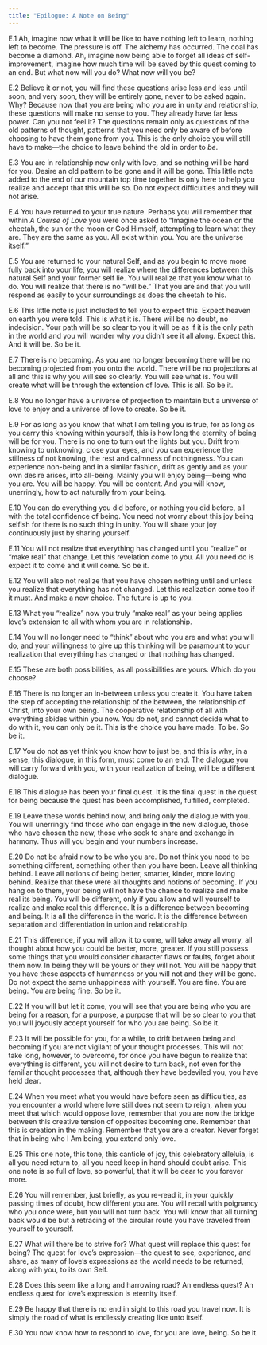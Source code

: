 ```yaml
---
title: "Epilogue: A Note on Being"
---
```


E.1 Ah, imagine now what it will be like to have nothing left to learn,
nothing left to become. The pressure is off. The alchemy has occurred.
The coal has become a diamond. Ah, imagine now being able to forget all
ideas of self-improvement, imagine how much time will be saved by this
quest coming to an end. But what now will you do? What now will you be?

E.2 Believe it or not, you will find these questions arise less and less
until soon, and very soon, they will be entirely gone, never to be asked
again. Why? Because now that you are being who you are in unity and
relationship, these questions will make no sense to you. They already
have far less power. Can you not feel it? The questions remain only as
questions of the old patterns of thought, patterns that you need only be
aware of before choosing to have them gone from you. This is the only
choice you will still have to make—the choice to leave behind the old in
order to *be*. 

E.3 You are in relationship now only with love, and so nothing will be
hard for you. Desire an old pattern to be gone and it will be gone. This
little note added to the end of our mountain top time together is only
here to help you realize and accept that this will be so. Do not expect
difficulties and they will not arise. 

E.4 You have returned to your true nature. Perhaps you will remember
that within *A Course of Love* you were once asked to “Imagine the ocean
or the cheetah, the sun or the moon or God Himself, attempting to learn
what they are.  They are the same as you. All exist within you. You are
the universe itself.” 

E.5 You are returned to your natural Self, and as you begin to move more
fully back into your life, you will realize where the differences
between this natural Self and your former self lie. You will realize
that you know what to do. You will realize that there is no “will be.”
That you are and that you will respond as easily to your surroundings as
does the cheetah to his. 

E.6 This little note is just included to tell you to expect this. Expect
heaven on earth you were told. This is what it is. There will be no
doubt, no indecision. Your path will be so clear to you it will be as if
it is the only path in the world and you will wonder why you didn’t see
it all along. Expect this.  And it will be. So be it. 

E.7 There is no becoming. As you are no longer becoming there will be no
becoming projected from you onto the world.  There will be no
projections at all and this is why you will see so clearly. You will see
what is. You will create what will be through the extension of love.
This is all. So be it. 

E.8 You no longer have a universe of projection to maintain but a
universe of love to enjoy and a universe of love to create. So be it. 

E.9 For as long as you know that what I am telling you is true, for as
long as you carry this knowing within yourself, this is how long the
eternity of being will be for you.  There is no one to turn out the
lights but you. Drift from knowing to unknowing, close your eyes, and
you can experience the stillness of not knowing, the rest and calmness
of nothingness. You can experience non-being and in a similar fashion,
drift as gently and as your own desire arises, into all-being. Mainly
you will enjoy being—being who you are. You will be happy. You will be
content. And you will know, unerringly, how to act naturally from your
being. 

E.10 You can do everything you did before, or nothing you did before,
all with the total confidence of being. You need not worry about this
joy being selfish for there is no such thing in unity. You will share
your joy continuously just by sharing yourself. 

E.11 You will not realize that everything has changed until you
“realize” or “make real” that change. Let this revelation come to you.
All you need do is expect it to come and it will come. So be it. 

E.12 You will also not realize that you have chosen nothing until and
unless you realize that everything has not changed.  Let this
realization come too if it must. And make a new choice. The future is up
to you. 

E.13 What you “realize” now you truly “make real” as your being applies
love’s extension to all with whom you are in relationship. 

E.14 You will no longer need to “think” about who you are and what you
will do, and your willingness to give up this thinking will be paramount
to your realization that everything has changed or that nothing has
changed. 

E.15 These are both possibilities, as all possibilities are yours. Which
do you choose? 

E.16 There is no longer an in-between unless you create it. You have
taken the step of accepting the relationship of the between, the
relationship of Christ, into your own being. The cooperative
relationship of all with everything abides within you now. You do not,
and cannot decide what to do with it, you can only be it. This is the
choice you have made. To be. So be it.

E.17 You do not as yet think you know how to just be, and this is why,
in a sense, this dialogue, in this form, must come to an end. The
dialogue you will carry forward with you, with your realization of
being, will be a different dialogue. 

E.18 This dialogue has been your final quest. It is the final quest in
the quest for being because the quest has been accomplished, fulfilled,
completed. 

E.19 Leave these words behind now, and bring only the dialogue with you.
You will unerringly find those who can engage in the new dialogue, those
who have chosen the new, those who seek to share and exchange in
harmony. Thus will you begin and your numbers increase. 

E.20 Do not be afraid now to be who you are. Do not think you need to be
something different, something other than you have been. Leave all
thinking behind. Leave all notions of being better, smarter, kinder,
more loving behind. Realize that these were all thoughts and notions of
becoming. If you hang on to them, your being will not have the chance to
realize and make real its being. You will be different, only if you
allow and will yourself to realize and make real this difference. It is
a difference between becoming and being. It is all the difference in the
world. It is the difference between separation and differentiation in
union and relationship. 

E.21 This difference, if you will allow it to come, will take away all
worry, all thought about how you could be better, more, greater. If you
still possess some things that you would consider character flaws or
faults, forget about them now. In being they will be yours or they will
not. You will be happy that you have these aspects of humanness or you
will not and they will be gone. Do not expect the same unhappiness with
yourself. You are fine.  You are being. You are being fine. So be it. 

E.22 If you will but let it come, you will see that you are being who
you are being for a reason, for a purpose, a purpose that will be so
clear to you that you will joyously accept yourself for who you are
being. So be it. 

E.23 It will be possible for you, for a while, to drift between being
and becoming if you are not vigilant of your thought processes. This
will not take long, however, to overcome, for once you have begun to
realize that everything is different, you will not desire to turn back,
not even for the familiar thought processes that, although they have
bedeviled you, you have held dear. 

E.24 When you meet what you would have before seen as difficulties, as
you encounter a world where love still does not seem to reign, when you
meet that which would oppose love, remember that you are now the bridge
between this creative tension of opposites becoming one.  Remember that
this is creation in the making. Remember that you are a creator. Never
forget that in being who I Am being, you extend only love. 

E.25 This one note, this tone, this canticle of joy, this celebratory
alleluia, is all you need return to, all you need keep in hand should
doubt arise. This one note is so full of love, so powerful, that it will
be dear to you forever more. 

E.26 You will remember, just briefly, as you re-read it, in your quickly
passing times of doubt, how different you are. You will recall with
poignancy who you once were, but you will not turn back. You will know
that all turning back would be but a retracing of the circular route you
have traveled from yourself to yourself. 

E.27 What will there be to strive for? What quest will replace this
quest for being? The quest for love’s expression—the quest to see,
experience, and share, as many of love’s expressions as the world needs
to be returned, along with you, to its own Self. 

E.28 Does this seem like a long and harrowing road? An endless quest? An
endless quest for love’s expression is eternity itself. 

E.29 Be happy that there is no end in sight to this road you travel now.
It is simply the road of what is endlessly creating like unto itself. 

E.30 You now know how to respond to love, for you are love, being. So be
it.

